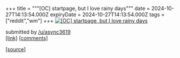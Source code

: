 +++
title = """[OC] startpage, but I love rainy days"""
date = 2024-10-27T14:13:54.000Z
expiryDate = 2024-10-27T14:13:54.000Z
tags = ["reddit","wm"]
+++
[![[OC] startpage, but I love rainy days](https://external-preview.redd.it/cjA2MzBvYmY0YnhkMTq-DvM1rL39uyPGZVYXR2w79MubSM2KyY8v6AZmFvuc.png?width=640&crop=smart&auto=webp&s=cf192e2399ad5bf3d752761f090d8f851fc8026f "[OC] startpage, but I love rainy days")](https://www.reddit.com/r/unixporn/comments/1gdbvcl/oc_startpage_but_i_love_rainy_days/)

submitted by [/u/async3619](https://www.reddit.com/user/async3619)  
[\[link\]](https://v.redd.it/idudkbbf4bxd1) [\[comments\]](https://www.reddit.com/r/unixporn/comments/1gdbvcl/oc_startpage_but_i_love_rainy_days/)

[[source]](https://www.reddit.com/r/unixporn/comments/1gdbvcl/oc_startpage_but_i_love_rainy_days/)

